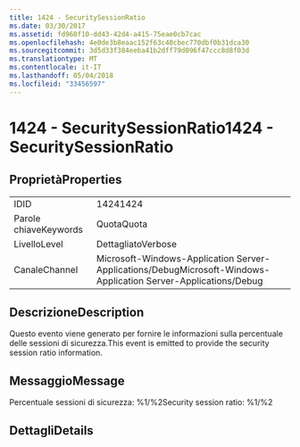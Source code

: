 ```yaml
---
title: 1424 - SecuritySessionRatio
ms.date: 03/30/2017
ms.assetid: fd960f10-dd43-42d4-a415-75eae0cb7cac
ms.openlocfilehash: 4e0de3b8eaac152f63c40cbec770dbf0b31dca30
ms.sourcegitcommit: 3d5d33f384eeba41b2dff79d096f47ccc8d8f03d
ms.translationtype: MT
ms.contentlocale: it-IT
ms.lasthandoff: 05/04/2018
ms.locfileid: "33456597"
---
```

# <a name="1424---securitysessionratio"></a><span data-ttu-id="dbfbe-102">1424 - SecuritySessionRatio</span><span class="sxs-lookup"><span data-stu-id="dbfbe-102">1424 - SecuritySessionRatio</span></span>
## <a name="properties"></a><span data-ttu-id="dbfbe-103">Proprietà</span><span class="sxs-lookup"><span data-stu-id="dbfbe-103">Properties</span></span>  
  
|||  
|-|-|  
|<span data-ttu-id="dbfbe-104">ID</span><span class="sxs-lookup"><span data-stu-id="dbfbe-104">ID</span></span>|<span data-ttu-id="dbfbe-105">1424</span><span class="sxs-lookup"><span data-stu-id="dbfbe-105">1424</span></span>|  
|<span data-ttu-id="dbfbe-106">Parole chiave</span><span class="sxs-lookup"><span data-stu-id="dbfbe-106">Keywords</span></span>|<span data-ttu-id="dbfbe-107">Quota</span><span class="sxs-lookup"><span data-stu-id="dbfbe-107">Quota</span></span>|  
|<span data-ttu-id="dbfbe-108">Livello</span><span class="sxs-lookup"><span data-stu-id="dbfbe-108">Level</span></span>|<span data-ttu-id="dbfbe-109">Dettagliato</span><span class="sxs-lookup"><span data-stu-id="dbfbe-109">Verbose</span></span>|  
|<span data-ttu-id="dbfbe-110">Canale</span><span class="sxs-lookup"><span data-stu-id="dbfbe-110">Channel</span></span>|<span data-ttu-id="dbfbe-111">Microsoft-Windows-Application Server-Applications/Debug</span><span class="sxs-lookup"><span data-stu-id="dbfbe-111">Microsoft-Windows-Application Server-Applications/Debug</span></span>|  
  
## <a name="description"></a><span data-ttu-id="dbfbe-112">Descrizione</span><span class="sxs-lookup"><span data-stu-id="dbfbe-112">Description</span></span>  
 <span data-ttu-id="dbfbe-113">Questo evento viene generato per fornire le informazioni sulla percentuale delle sessioni di sicurezza.</span><span class="sxs-lookup"><span data-stu-id="dbfbe-113">This event is emitted to provide the security session ratio information.</span></span>  
  
## <a name="message"></a><span data-ttu-id="dbfbe-114">Messaggio</span><span class="sxs-lookup"><span data-stu-id="dbfbe-114">Message</span></span>  
 <span data-ttu-id="dbfbe-115">Percentuale sessioni di sicurezza: %1/%2</span><span class="sxs-lookup"><span data-stu-id="dbfbe-115">Security session ratio: %1/%2</span></span>  
  
## <a name="details"></a><span data-ttu-id="dbfbe-116">Dettagli</span><span class="sxs-lookup"><span data-stu-id="dbfbe-116">Details</span></span>
